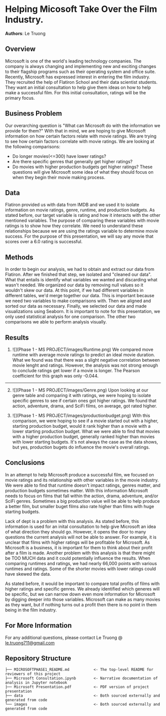 # Helping Micosoft Take Over the Film Industry.

**Authors**: Le Truong

## Overview

Microsoft is one of the world's leading technology companies. The company is always changing and implementing new and exciting changes to their flagship programs such as their operating system and office suite. Recently, Microsoft has expressed interest in entering the film industry. They recruited the help of Flatiron School and their data scientist students. They want an initial consultation to help give them ideas on how to help make a successful film. For this initial consultation, ratings will be the primary focus.  


## Business Problem

Our overarching question is "What can Microsoft do with the information we provide for them?" With that in mind, we are hoping to give Microsoft information on how certain factors relate with movie ratings. We are trying to see how certain factors correlate with movie ratings. We are looking at the following comparisons:
- Do longer movies(<=300) have lower ratings?
- Are there specific genres that generally get higher ratings?
- Do movies with higher production budgets get higher ratings?
These questions will give Microsoft some idea of what they should focus on when they begin their movie making process.


## Data

Flatiron provided us with data from IMDB and we used it to isolate information on movie ratings, genre, runtime, and production budgets. As stated before, our target variable is rating and how it interacts with the other mentioned variables. 
The purpose of comparing these variables with movie ratings is to show how they correlate. We need to understand these relationships because we are using the ratings variable to determine movie success. For the purpose of this presentation, we will say any movie that scores over a 6.0 rating is successful.

## Methods

In order to begin our analysis, we had to obtain and extract our data from Flatiron. After we finished that step, we isolated and "cleaned our data". What that entails is identify what variables we wanted and discarding what wasn't needed. We organized our data by removing null values so it wouldn't skew our data. At this point, if we had different variables in different tables, we'd merge together our data. This is important because we need two variables to make comparisons with. Then we aligned and sorted our data as necessary. Finally, we selected our data and made visualizations using Seaborn. It is important to note for this presentation, we only used statistical analysis for one comparison. The other two comparisons we able to perform analysis visually. 

## Results

1. ![](Phase 1 - MS PROJECT/images/Runtime.png)
We compared move runtime with average movie ratings to predict an ideal movie duration. What we found was that there was a slight negative correlation between movie lenght and ratings. However, the analysis was not strong enough to conclude ratings get lower if a movie is longer. The Pearson coefficient for this graph was only -0.044.
***
2. ![](Phase 1 - MS PROJECT/images/Genre.png)
Upon looking at our genre table and comparing it with ratings, we were hoping to isolate specific genres to see if certain ones got higher ratings. We found that action, adventure, drama, and SciFi films, on average, got rated higher. 

3. ![](Phase 1 - MS PROJECT/images/productionbudget.png)
With this comparison, we were hoping to see if a movie started out with a higher, starting production budget, would it rank higher than a movie with a lower starting production budget. What we were able to find that movies with a higher production budget, generally ranked higher than movies with lower starting budgets. It's not always the case as the data shows, but yes, production bugets do influence the movie's overall ratings. 

## Conclusions

In an attempt to help Microsoft produce a successful film, we focused on movie ratings and its relationship with other variables in the movie industry. We were able to find that runtime doesn't impact ratings, genres matter, and production budgets sometimes matter. With this information Microsoft needs to focus on films that fall within the action, drama, adventure, and/or SciFi genres. Sometimes a big production value will be able to help produce a better film, but smaller buget films also rate higher than films with huge starting budgets. 

Lack of dept is a problem with this analysis. As stated before, this information is used for an inital consultation to help give Microsoft an idea of what direction they should go. However, it opens the door to many questions the current analysis will not be able to answer. For example, it is unclear that films with higher ratings will be profitable for Microsoft. As Microsoft is a business, it is important for them to think about their profit after a film is made. Another problem with this analysis is that there might be TOO MUCH data and it could potentially influence the results. When comparing runtimes and ratings, we had nearly 66,000 points with various runtimes and ratings. Some of the shorter movies with lower ratings could have skewed the data.

As stated before, it would be important to compare total profits of films with higher ratings and specific genres. We already identified which generes will be specific, but we can narrow down even more information for Microsoft by digging deeper into those variables. Microsoft can make as many movies as they want, but if nothing turns out a profit then there is no point in them being in the film industry. 


## For More Information

For any additional questions, please contact Le Truong @ le.truong711@gmail.com

## Repository Structure

```
├── MICROSOFTPHASE1_README.md           <- The top-level README for reviewers of this project
├── Microsoft Consultation.ipynb        <- Narrative documentation of analysis in Jupyter notebook
├── Microsoft Presentation.pdf          <- PDF version of project presentation
├── data                                <- Both sourced externally and generated from code
└── images                              <- Both sourced externally and generated from code
```
